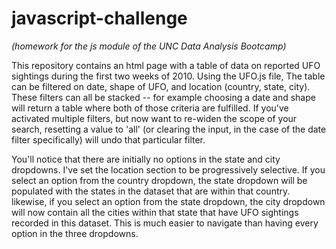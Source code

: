 # javascript-challenge 
*(homework for the js module of the UNC Data Analysis Bootcamp)*

This repository contains an html page with a table of data on reported UFO sightings during the first two weeks of 2010. Using the UFO.js file, The table can be filtered on date, shape of UFO, and location (country, state, city). These filters can all be stacked -- for example choosing a date and shape will return a table where both of those criteria are fulfilled. If you've activated multiple filters, but now want to re-widen the scope of your search, resetting a value to 'all' (or clearing the input, in the case of the date filter specifically) will undo that particular filter.

You'll notice that there are initially no options in the state and city dropdowns. I've set the location section to be progressively selective. If you select an option from the country dropdown, the state dropdown will be populated with the states in the dataset that are within that country. likewise, if you select an option from the state dropdown, the city dropdown will now contain all the cities within that state that have UFO sightings recorded in this dataset. This is much easier to navigate than having every option in the three dropdowns.




